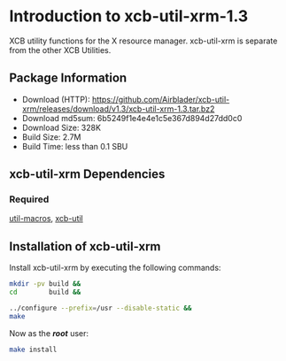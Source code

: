 # Introduction to xcb-util-xrm-1.3
XCB utility functions for the X resource manager. xcb-util-xrm is separate from
the other XCB Utilities.

## Package Information
- Download (HTTP): https://github.com/Airblader/xcb-util-xrm/releases/download/v1.3/xcb-util-xrm-1.3.tar.bz2
- Download md5sum: 6b5249f1e4e4e1c5e367d894d27dd0c0
- Download Size: 328K
- Build Size: 2.7M
- Build Time: less than 0.1 SBU

## xcb-util-xrm Dependencies
### Required
  [util-macros](https://www.linuxfromscratch.org/blfs/view/svn/x/util-macros.html),
  [xcb-util](https://www.linuxfromscratch.org/blfs/view/svn/x/xcb-util.html)

## Installation of xcb-util-xrm
Install xcb-util-xrm by executing the following commands:
```Bash
mkdir -pv build &&
cd        build &&

../configure --prefix=/usr --disable-static &&
make
```

Now as the ***root*** user:
```Bash
make install
```
